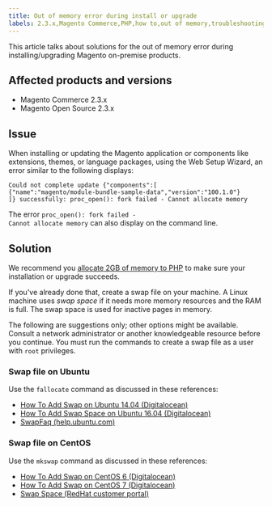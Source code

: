 ```yaml
---
title: Out of memory error during install or upgrade
labels: 2.3.x,Magento Commerce,PHP,how to,out of memory,troubleshooting,web setup wizard
---
```


This article talks about solutions for the out of memory error during installing/upgrading Magento on-premise products. 

## Affected products and versions

* Magento Commerce 2.3.x
* Magento Open Source 2.3.x

## Issue

When installing or updating the Magento application or components like extensions, themes, or language packages, using the Web Setup Wizard, an error similar to the following displays:

<pre><code class="language-bash">Could not complete update {"components":[
{"name":"magento/module-bundle-sample-data","version":"100.1.0"}
]} successfully: proc_open(): fork failed - Cannot allocate memory</code></pre>

The error <code class="language-bash">proc\_open(): fork failed - Cannot allocate memory</code> can also display on the command line.

## Solution

We recommend you [allocate 2GB of memory to PHP](https://devdocs.magento.com/guides/v2.3/install-gde/prereq/php-settings.html) to make sure your installation or upgrade succeeds.

If you've already done that, create a swap file on your machine. A Linux machine uses _swap space_ if it needs more memory resources and the RAM is full. The swap space is used for inactive pages in memory.

The following are suggestions only; other options might be available. Consult a network administrator or another knowledgeable resource before you continue. You must run the commands to create a swap file as a user with `` root `` privileges.

### Swap file on Ubuntu

Use the `` fallocate `` command as discussed in these references:

* [How To Add Swap on Ubuntu 14.04 (Digitalocean)](https://www.digitalocean.com/community/tutorials/how-to-add-swap-on-ubuntu-14-04)
* [How To Add Swap Space on Ubuntu 16.04 (Digitalocean)](https://www.digitalocean.com/community/tutorials/how-to-add-swap-space-on-ubuntu-16-04)
* [SwapFaq (help.ubuntu.com)](https://help.ubuntu.com/community/SwapFaq)

### Swap file on CentOS

Use the `` mkswap `` command as discussed in these references:

* [How To Add Swap on CentOS 6 (Digitalocean)](https://www.digitalocean.com/community/tutorials/how-to-add-swap-on-centos-6)
* [How To Add Swap on CentOS 7 (Digitalocean)](https://www.digitalocean.com/community/tutorials/how-to-add-swap-on-centos-7)
* [Swap Space (RedHat customer portal)](https://access.redhat.com/documentation/en-US/Red_Hat_Enterprise_Linux/6/html/Storage_Administration_Guide/ch-swapspace.html)